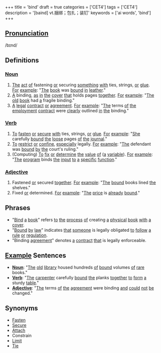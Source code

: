+++
title = 'bind'
draft = true
categories = ['CET4']
tags = ['CET4']
description = '[baind] vt.捆绑；包扎；装钉'
keywords = ['ai words', 'bind']
+++

## [Pronunciation](/en/post/pronunciation/)
/bɪnd/

## Definitions
### [Noun](/en/post/noun/)
1. [The](/en/post/the/) [act](/en/post/act/) [of](/en/post/of/) fastening [or](/en/post/or/) securing [something](/en/post/something/) [with](/en/post/with/) ties, strings, [or](/en/post/or/) [glue](/en/post/glue/). [For](/en/post/for/) [example](/en/post/example/): "[The](/en/post/the/) [book](/en/post/book/) was [bound](/en/post/bound/) [in](/en/post/in/) [leather](/en/post/leather/)."
2. [A](/en/post/a/) binding, [as](/en/post/as/) [in](/en/post/in/) [the](/en/post/the/) [cover](/en/post/cover/) [that](/en/post/that/) holds pages [together](/en/post/together/). [For](/en/post/for/) [example](/en/post/example/): "[The](/en/post/the/) [old](/en/post/old/) [book](/en/post/book/) had [a](/en/post/a/) fragile binding."
3. [A](/en/post/a/) [legal](/en/post/legal/) [contract](/en/post/contract/) [or](/en/post/or/) [agreement](/en/post/agreement/). [For](/en/post/for/) [example](/en/post/example/): "[The](/en/post/the/) terms [of](/en/post/of/) [the](/en/post/the/) [employment](/en/post/employment/) [contract](/en/post/contract/) were [clearly](/en/post/clearly/) outlined [in](/en/post/in/) [the](/en/post/the/) binding."

### [Verb](/en/post/verb/)
1. [To](/en/post/to/) [fasten](/en/post/fasten/) [or](/en/post/or/) [secure](/en/post/secure/) [with](/en/post/with/) ties, strings, [or](/en/post/or/) [glue](/en/post/glue/). [For](/en/post/for/) [example](/en/post/example/): "[She](/en/post/she/) carefully [bound](/en/post/bound/) [the](/en/post/the/) [loose](/en/post/loose/) pages [of](/en/post/of/) [the](/en/post/the/) [journal](/en/post/journal/)."
2. [To](/en/post/to/) [restrict](/en/post/restrict/) [or](/en/post/or/) [confine](/en/post/confine/), [especially](/en/post/especially/) legally. [For](/en/post/for/) [example](/en/post/example/): "[The](/en/post/the/) defendant was [bound](/en/post/bound/) [by](/en/post/by/) [the](/en/post/the/) court's ruling."
3. (Computing) [To](/en/post/to/) [fix](/en/post/fix/) [or](/en/post/or/) [determine](/en/post/determine/) [the](/en/post/the/) [value](/en/post/value/) [of](/en/post/of/) ([a](/en/post/a/) [variable](/en/post/variable/)). [For](/en/post/for/) [example](/en/post/example/): "[The](/en/post/the/) [program](/en/post/program/) binds [the](/en/post/the/) [input](/en/post/input/) [to](/en/post/to/) [a](/en/post/a/) [specific](/en/post/specific/) [function](/en/post/function/)."

### [Adjective](/en/post/adjective/)
1. Fastened [or](/en/post/or/) secured [together](/en/post/together/). [For](/en/post/for/) [example](/en/post/example/): "[The](/en/post/the/) [bound](/en/post/bound/) books lined [the](/en/post/the/) shelves."
2. Fixed [or](/en/post/or/) determined. [For](/en/post/for/) [example](/en/post/example/): "[The](/en/post/the/) [price](/en/post/price/) is [already](/en/post/already/) [bound](/en/post/bound/)."

## Phrases
- "[Bind](/en/post/bind/) [a](/en/post/a/) [book](/en/post/book/)" refers [to](/en/post/to/) [the](/en/post/the/) [process](/en/post/process/) [of](/en/post/of/) creating [a](/en/post/a/) [physical](/en/post/physical/) [book](/en/post/book/) [with](/en/post/with/) [a](/en/post/a/) [cover](/en/post/cover/).
- "[Bound](/en/post/bound/) [by](/en/post/by/) [law](/en/post/law/)" indicates [that](/en/post/that/) [someone](/en/post/someone/) is legally obligated [to](/en/post/to/) [follow](/en/post/follow/) [a](/en/post/a/) [rule](/en/post/rule/) [or](/en/post/or/) [regulation](/en/post/regulation/).
- "Binding [agreement](/en/post/agreement/)" denotes [a](/en/post/a/) [contract](/en/post/contract/) [that](/en/post/that/) is legally enforceable.

## [Example](/en/post/example/) Sentences
- **[Noun](/en/post/noun/)**: "[The](/en/post/the/) [old](/en/post/old/) [library](/en/post/library/) housed hundreds [of](/en/post/of/) [bound](/en/post/bound/) volumes [of](/en/post/of/) [rare](/en/post/rare/) books."
- **[Verb](/en/post/verb/)**: "[The](/en/post/the/) [carpenter](/en/post/carpenter/) carefully [bound](/en/post/bound/) [the](/en/post/the/) planks [together](/en/post/together/) [to](/en/post/to/) [form](/en/post/form/) [a](/en/post/a/) sturdy [table](/en/post/table/)."
- **[Adjective](/en/post/adjective/)**: "[The](/en/post/the/) terms [of](/en/post/of/) [the](/en/post/the/) [agreement](/en/post/agreement/) were binding [and](/en/post/and/) [could](/en/post/could/) [not](/en/post/not/) [be](/en/post/be/) changed."

## Synonyms
- [Fasten](/en/post/fasten/)
- [Secure](/en/post/secure/)
- [Attach](/en/post/attach/)
- Constrain
- [Limit](/en/post/limit/)
- [Tie](/en/post/tie/)
